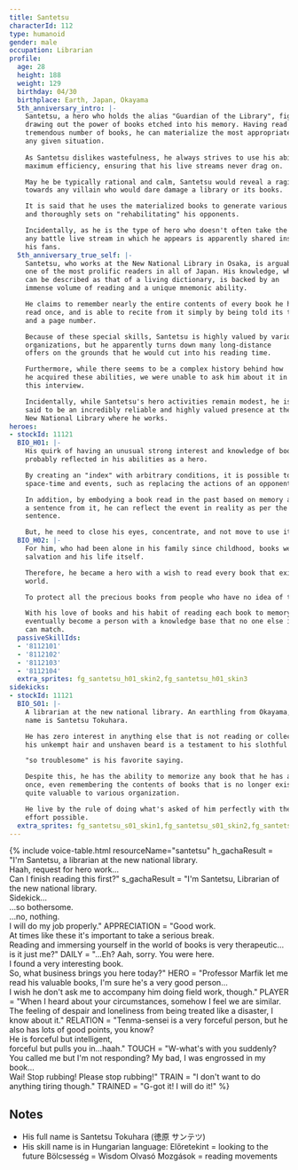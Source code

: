 ```yaml
---
title: Santetsu
characterId: 112
type: humanoid
gender: male
occupation: Librarian
profile:
  age: 28
  height: 188
  weight: 129
  birthday: 04/30
  birthplace: Earth, Japan, Okayama
  5th_anniversary_intro: |-
    Santetsu, a hero who holds the alias "Guardian of the Library", fights by
    drawing out the power of books etched into his memory. Having read a
    tremendous number of books, he can materialize the most appropriate one for
    any given situation.
    
    As Santetsu dislikes wastefulness, he always strives to use his abilities with
    maximum efficiency, ensuring that his live streams never drag on.

    May he be typically rational and calm, Santetsu would reveal a raging wrath
    towards any villain who would dare damage a library or its books.

    It is said that he uses the materialized books to generate various phenomena
    and thoroughly sets on "rehabilitating" his opponents.

    Incidentally, as he is the type of hero who doesn't often take the main stage,
    any battle live stream in which he appears is apparently shared instantly among
    his fans.
  5th_anniversary_true_self: |-
    Santetsu, who works at the New National Library in Osaka, is arguably
    one of the most prolific readers in all of Japan. His knowledge, which
    can be described as that of a living dictionary, is backed by an
    immense volume of reading and a unique mnemonic ability.

    He claims to remember nearly the entire contents of every book he has
    read once, and is able to recite from it simply by being told its title
    and a page number.

    Because of these special skills, Santetsu is highly valued by various
    organizations, but he apparently turns down many long-distance
    offers on the grounds that he would cut into his reading time.

    Furthermore, while there seems to be a complex history behind how
    he acquired these abilities, we were unable to ask him about it in
    this interview.

    Incidentally, while Santetsu's hero activities remain modest, he is
    said to be an incredibly reliable and highly valued presence at the
    New National Library where he works.
heroes:
- stockId: 11121
  BIO_H01: |-
    His quirk of having an unusual strong interest and knowledge of books is
    probably reflected in his abilities as a hero.

    By creating an "index" with arbitrary conditions, it is possible to manipulate
    space-time and events, such as replacing the actions of an opponent or ally.

    In addition, by embodying a book read in the past based on memory and "quoting"
    a sentence from it, he can reflect the event in reality as per the extracted
    sentence.

    But, he need to close his eyes, concentrate, and not move to use it.
  BIO_H02: |-
    For him, who had been alone in his family since childhood, books were his
    salvation and his life itself.

    Therefore, he became a hero with a wish to read every book that exists in the
    world.

    To protect all the precious books from people who have no idea of their value.

    With his love of books and his habit of reading each book to memory, he will
    eventually become a person with a knowledge base that no one else in the world
    can match.
  passiveSkillIds:
  - '8112101'
  - '8112102'
  - '8112103'
  - '8112104'
  extra_sprites: fg_santetsu_h01_skin2,fg_santetsu_h01_skin3
sidekicks:
- stockId: 11121
  BIO_S01: |-
    A librarian at the new national library. An earthling from Okayama, Japan, his
    name is Santetsu Tokuhara.

    He has zero interest in anything else that is not reading or collecting books,
    his unkempt hair and unshaven beard is a testament to his slothful nature.

    "so troublesome" is his favorite saying.

    Despite this, he has the ability to memorize any book that he has already read
    once, even remembering the contents of books that is no longer exist, making him
    quite valuable to various organization.

    He live by the rule of doing what's asked of him perfectly with the minimum
    effort possible.
  extra_sprites: fg_santetsu_s01_skin1,fg_santetsu_s01_skin2,fg_santetsu_s01_skin3
---
```


{% include voice-table.html resourceName="santetsu"
h_gachaResult = "I'm Santetsu, a librarian at the new national library.<br>Haah, request for hero work…<br>Can I finish reading this first?"
s_gachaResult = "I'm Santetsu, Librarian of the new national library.<br>Sidekick…<br>…so bothersome.<br>…no, nothing.<br>I will do my job properly."
APPRECIATION = "Good work.<br>At times like these it's important to take a serious break.<br>Reading and immersing yourself in the world of books is very therapeutic…is it just me?"
DAILY = "…Eh? Aah, sorry. You were here.<br>I found a very interesting book.<br>So, what business brings you here today?"
HERO = "Professor Marfik let me read his valuable books, I'm sure he's a very good person…<br>I wish he don't ask me to accompany him doing field work, though."
PLAYER = "When I heard about your circumstances, somehow I feel we are similar.<br>The feeling of despair and loneliness from being treated like a disaster, I know about it."
RELATION = "Tenma-sensei is a very forceful person, but he also has lots of good points, you know?<br>He is forceful but intelligent,<br>forceful but pulls you in…haah."
TOUCH = "W-what's with you suddenly?<br>You called me but I'm not responding? My bad, I was engrossed in my book…<br>Wai! Stop rubbing! Please stop rubbing!"
TRAIN = "I don't want to do anything tiring though."
TRAINED = "G-got it! I will do it!"
%}

## Notes
- His full name is Santetsu Tokuhara (徳原 サンテツ)
- His skill name is in Hungarian language:
Előretekint = looking to the future
Bölcsesség = Wisdom
Olvasó Mozgások = reading movements
